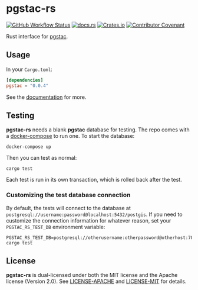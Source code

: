 # pgstac-rs

[![GitHub Workflow Status](https://img.shields.io/github/actions/workflow/status/gadomski/pgstac-rs/ci.yml?branch=main&style=for-the-badge)](https://github.com/gadomski/pgstac-rs/actions/workflows/ci.yml)
[![docs.rs](https://img.shields.io/docsrs/pgstac?style=for-the-badge)](https://docs.rs/pgstac/latest/pgstac/)
[![Crates.io](https://img.shields.io/crates/v/pgstac?style=for-the-badge)](https://crates.io/crates/pgstac)
[![Contributor Covenant](https://img.shields.io/badge/Contributor%20Covenant-2.1-4baaaa.svg?style=for-the-badge)](./CODE_OF_CONDUCT)

Rust interface for [pgstac](https://github.com/stac-utils/pgstac).

## Usage

In your `Cargo.toml`:

```toml
[dependencies]
pgstac = "0.0.4"
```

See the [documentation](https://docs.rs/pgstac) for more.

## Testing

**pgstac-rs** needs a blank **pgstac** database for testing.
The repo comes with a [docker-compose](./docker-compose.yml) to run one.
To start the database:

```shell
docker-compose up
```

Then you can test as normal:

```shell
cargo test
```

Each test is run in its own transaction, which is rolled back after the test.

### Customizing the test database connection

By default, the tests will connect to the database at `postgresql://username:password@localhost:5432/postgis`.
If you need to customize the connection information for whatever reason, set your `PGSTAC_RS_TEST_DB` environment variable:

```shell
PGSTAC_RS_TEST_DB=postgresql://otherusername:otherpassword@otherhost:7822/otherdbname cargo test
```

## License

**pgstac-rs** is dual-licensed under both the MIT license and the Apache license (Version 2.0).
See [LICENSE-APACHE](./LICENSE-APACHE) and [LICENSE-MIT](./LICENSE-MIT) for details.
